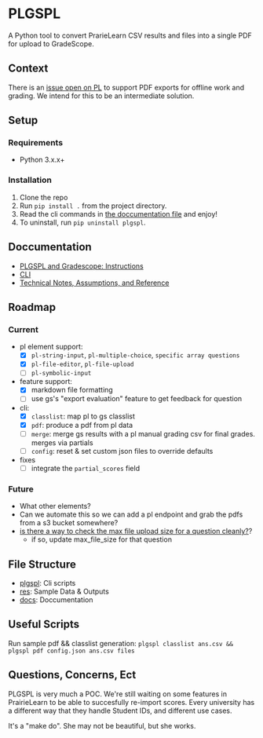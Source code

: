 # PLGSPL

A Python tool to convert PrarieLearn CSV results and files into a single PDF for upload to GradeScope.

## Context

There is an [issue open on PL](https://github.com/PrairieLearn/PrairieLearn/issues/2104) to support PDF exports for offline work and grading. We intend for this to be an intermediate solution.

## Setup

### Requirements

- Python 3.x.x+

### Installation

1. Clone the repo
2. Run `pip install .` from the project directory.
3. Read the cli commands in [the doccumentation file](docs/CLI.md) and enjoy!
4. To uninstall, run `pip uninstall plgspl`.

## Doccumentation

- [PLGSPL and Gradescope: Instructions](docs/USE.md)
- [CLI](docs/CLI.md)
- [Technical Notes, Assumptions, and Reference](docs/NOTES.md)

## Roadmap

### Current

- pl element support:
  - [x] `pl-string-input`, `pl-multiple-choice`, `specific array questions`
  - [x] `pl-file-editor`, `pl-file-upload`
  - [ ] `pl-symbolic-input`
- feature support:
  - [x] markdown file formatting
  - [ ] use gs's "export evaluation" feature to get feedback for question
- cli:
  - [x] `classlist`: map pl to gs classlist
  - [x] `pdf`: produce a pdf from pl data
  - [ ] `merge`: merge gs results with a pl manual grading csv for final grades. merges via partials
  - [ ] `config`: reset & set custom json files to override defaults
- fixes
  - [ ] integrate the `partial_scores` field

### Future

- What other elements?
- Can we automate this so we can add a pl endpoint and grab the pdfs from a s3 bucket somewhere?
- [is there a way to check the max file upload size for a question cleanly?](https://stackoverflow.com/questions/845058/how-to-get-line-count-of-a-large-file-cheaply-in-python)?
  - if so, update max_file_size for that question

## File Structure

- [plgspl](plgspl): Cli scripts
- [res](res): Sample Data & Outputs
- [docs](docs): Doccumentation

## Useful Scripts

Run sample pdf && classlist generation: `plgspl classlist ans.csv && plgspl pdf config.json ans.csv files`

## Questions, Concerns, Ect

PLGSPL is very much a POC. We're still waiting on some features in PrairieLearn to be able to succesfully re-import scores. Every university has a different way that they handle Student IDs, and different use cases.

It's a "make do". She may not be beautiful, but she works.
